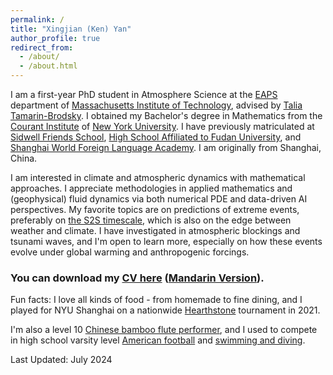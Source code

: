 ```yaml
---
permalink: /
title: "Xingjian (Ken) Yan"
author_profile: true
redirect_from: 
  - /about/
  - /about.html
---
```

          
I am a first-year PhD student in Atmosphere Science at the [EAPS](https://eaps.mit.edu/) department of [Massachusetts Institute of Technology](https://www.mit.edu/), advised by [Talia Tamarin-Brodsky](https://taliatamarin.wixsite.com/taliatamarin). I obtained my Bachelor's degree in Mathematics from the [Courant Institute](https://cims.nyu.edu/dynamic/) of [New York University](https://www.nyu.edu/). I have previously matriculated at [Sidwell Friends School](https://www.sidwell.edu), [High School Affiliated to Fudan University](https://www.fdfz.cn/), and [Shanghai World Foreign Language Academy](https://www.wflms.cn/site/site2/index.html). I am originally from Shanghai, China. 

I am interested in climate and atmospheric dynamics with mathematical approaches. I appreciate methodologies in applied mathematics and (geophysical) fluid dynamics via both numerical PDE and data-driven AI perspectives. My favorite topics are on predictions of extreme events, preferably on [the S2S timescale](https://wpo.noaa.gov/s2s/), which is also on the edge between weather and climate. I have investigated in atmospheric blockings and tsunami waves, and I'm open to learn more, especially on how these events evolve under global warming and anthropogenic forcings.

### You can download my [CV here](Ken_s_CV.pdf) ([Mandarin Version](CV_mandarin.pdf)).

Fun facts: I love all kinds of food - from homemade to fine dining, and I played for NYU Shanghai on a nationwide <a href="https://hearthstone.blizzard.com/en-us/battlegrounds/">Hearthstone</a> tournament in 2021.

I'm also a level 10 <a href="https://www.youtube.com/watch?v=TZBNk-cTkV4&list=PLu7a4wgbVOVPveGmnrh6HAscW-CiZD5CD&index=4&ab_channel=KenYan">Chinese bamboo flute performer</a>, and I used to compete in high school varsity level <a href="https://www.maxpreps.com/dc/washington/sidwell-friends-quakers/athletes/ken-yang/bio/?careerid=2sgg78rlkmpff">American football</a> and <a href="https://www.swimcloud.com/swimmer/1034462/">swimming and diving</a>.


Last Updated: July 2024
